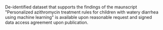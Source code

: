 De-identified dataset that supports the findings of the maunscript "Personalized azithromycin treatment rules for children with watery diarrhea using machine learning" is available upon reasonable request and signed data access agreement upon publication. 
